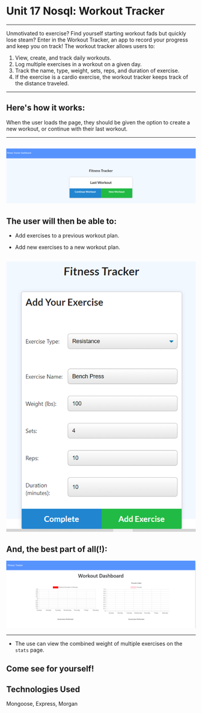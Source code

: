 # Unit 17 Nosql: Workout Tracker
---------------------------------------------------
Unmotivated to exercise? Find yourself starting workout fads but quickly lose steam? Enter in the Workout Tracker, an app to record your progress and keep you on track! The workout tracker allows users to:

1. View, create, and track daily workouts.
2. Log multiple exercises in a workout on a given day.
3. Track the name, type, weight, sets, reps, and duration of exercise.
4. If the exercise is a cardio exercise, the workout tracker keeps track of the distance traveled.
--------------------------------------------------------
Here's how it works:
---------------------------------------------------

When the user loads the page, they should be given the option to create a new workout, or continue with their last workout.

------------------------------------------
![Home](./public/homepage.png?raw=true "Home Page")
-----------------------------------------------------

The user will then be able to:
-------------------------------------------- 

  * Add exercises to a previous workout plan.

  * Add new exercises to a new workout plan.

  ![Fitness](./public/fitness.png?raw=true "Fitness Tracker")
--------------------------------------------
And, the best part of all(!):
----------------------------------------------------
![Stats](./public/stats.png?raw=true "Stats Page")

-------------------------------------------------------------

  * The use can view the combined weight of multiple exercises on the `stats` page.

Come see for yourself!
-----------------------------------------------
Technologies Used
--------------------------------------------------------
 Mongoose, Express, Morgan
 
